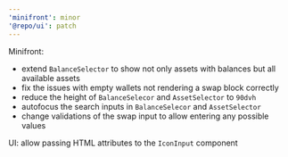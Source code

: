 ```yaml
---
'minifront': minor
'@repo/ui': patch
---
```


Minifront:

- extend `BalanceSelector` to show not only assets with balances but all available assets
- fix the issues with empty wallets not rendering a swap block correctly
- reduce the height of `BalanceSelecor` and `AssetSelector` to `90dvh`
- autofocus the search inputs in `BalanceSelecor` and `AssetSelector`
- change validations of the swap input to allow entering any possible values

UI: allow passing HTML attributes to the `IconInput` component
